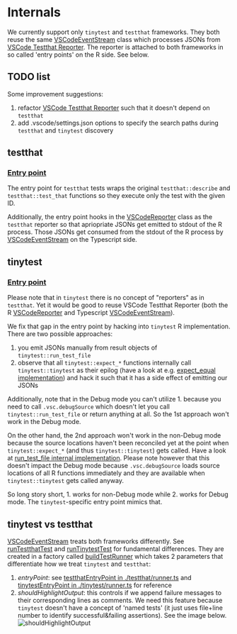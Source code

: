 
# Internals

We currently support only `tinytest` and `testthat` frameworks.
They both reuse the same [VSCodeEventStream](./streams.ts) class which processes
JSONs from [VSCode Testthat Reporter](./testthat/reporter/R/reporter-vscode.R).
The reporter is attached to both frameworks in so called 'entry points'
on the R side. See below.

## TODO list

Some improvement suggestions:

 1. refactor [VSCode Testthat Reporter](./testthat/reporter/R/reporter-vscode.R)
such that it doesn't depend on `testthat`
 2. add .vscode/settings.json options to specify the search paths during
 `testthat` and `tinytest` discovery

## testthat

### [Entry point](./testthat/runner.ts)

The entry point for `testthat` tests wraps the original `testthat::describe` and
`testthat::test_that` functions so they execute only the test with the given ID.

Additionally, the entry point hooks in the
[VSCodeReporter](./testthat/reporter/R/reporter-vscode.R) class as the
`testthat` reporter so that apriopriate JSONs get emitted to stdout of the R
process. Those JSONs get consumed from the stdout of the R process by
[VSCodeEventStream](./streams.ts) on the Typescript side.

## tinytest

### [Entry point](./tinytest/runner.ts)

Please note that in `tinytest` there is no concept of "reporters" as in
`testthat`. Yet it would be good to reuse VSCode Testthat Reporter (both the 
R [VSCodeReporter](./testthat/reporter/R/reporter-vscode.R) and
Typescript [VSCodeEventStream](./streams.ts)).

We fix that gap in the entry point by hacking into `tinytest` R
implementation. There are two possible approaches:
 1. you emit JSONs manually from result objects of `tinytest::run_test_file`
 2. observe that all `tinytest::expect_*` functions internally call
 `tinytest::tinytest` as their epilog (have a look at e.g.
 [expect_equal implementation](https://github.com/markvanderloo/tinytest/blob/c3ddc5b1a4500d2be210a374e6dc025f6cdbaa14/pkg/R/expectations.R#L290)) and hack it such that it has a side effect of emitting our JSONs

Additionally, note that in the Debug mode you can't utilize 1. because you need
to call `.vsc.debugSource` which doesn't let you call `tinytest::run_test_file`
or return anything at all. So the 1st approach won't work in the Debug mode.

On the other hand, the 2nd approach won't work in the non-Debug mode because the
source locations haven't been reconciled yet at the point when
`tinytest::expect_*` (and thus `tinytest::tinytest`) gets called.
Have a look at [run_test_file internal implementation](https://github.com/markvanderloo/tinytest/blob/c3ddc5b1a4500d2be210a374e6dc025f6cdbaa14/pkg/R/tinytest.R#L689).
Please note however that this doesn't impact the Debug mode
because `.vsc.debugSource` loads source locations of all R functions
immediately and they are available when `tinytest::tinytest` gets called anyway.

So long story short, 1. works for non-Debug mode while 2. works for Debug mode.
The `tinytest`-specific entry point mimics that.

## tinytest vs testthat

[VSCodeEventStream](./streams.ts) treats both frameworks differently. See [runTestthatTest](./runner.ts)
and [runTinytestTest](./runner.ts) for fundamental differences. They are created
 in a factory called [buildTestRunner](./runner.ts) which takes 2 parameters that
 differentiate how we treat `tinytest` and `testthat`:
 1. _entryPoint_: see [testthatEntryPoint in ./testthat/runner.ts](./testthat/runner.ts)
 and [tinytestEntryPoint in ./tinytest/runner.ts](./tinytest/runner.ts) for
 reference
 2. _shouldHighlightOutput_: this controls if we append failure messages to
 their corresponding lines as comments. We need this feature because `tinytest`
 doesn't have a concept of 'named tests' (it just uses file+line number to identify
 successful&failing assertions). See the image below.
 ![shouldHighlightOutput](./img/tinytest-vs-testthat.jpg)
